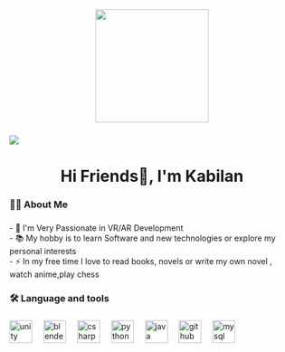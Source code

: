 <div align="center">
  <img height="200" src="https://wallpapers.com/images/hd/anime-landscape-sky-dual-screen-eqsfe2re1wnzyjlp.jpg"  />
</div>

###

<div align="center">
</div>

###

<div align="left">
  <img src="https://visitor-badge.laobi.icu/badge?page_id=Kabilan-AR.Kabilan-AR&"  />
</div>

###

<h1 align="center">Hi Friends👋, I'm Kabilan</h1>

###

<h3 align="left">👩‍💻 About Me</h3>

###

<p align="left">- 🔭 I'm Very Passionate in VR/AR Development<br>- 📚 My hobby is to learn Software and new technologies or explore my personal interests<br>- ⚡ In my free time I love to read books, novels or write my own novel , watch anime,play chess</p>

###

<h3 align="left">🛠 Language and tools</h3>

###
  
<div align="left">
  <img src="https://cdn.jsdelivr.net/gh/devicons/devicon/icons/unity/unity-original.svg" height="40" alt="unity logo"  />
  <img width="12" />
  <img src="https://cdn.jsdelivr.net/gh/devicons/devicon/icons/blender/blender-original.svg" height="40" alt="blender logo"  />
  <img width="12" />
  <img src="https://cdn.jsdelivr.net/gh/devicons/devicon/icons/csharp/csharp-original.svg" height="40" alt="csharp logo"  />
  <img width="12" />
  <img src="https://cdn.jsdelivr.net/gh/devicons/devicon/icons/python/python-original.svg" height="40" alt="python logo"  />
  <img width="12" />
  <img src="https://cdn.jsdelivr.net/gh/devicons/devicon/icons/java/java-original.svg" height="40" alt="java logo"  />
  <img width="12" />
  <img src="https://cdn.jsdelivr.net/gh/devicons/devicon/icons/github/github-original.svg" height="40" style="background-color:white;"alt="github logo"  />
  <img width="12" />
  <img src="https://cdn.jsdelivr.net/gh/devicons/devicon/icons/mysql/mysql-original.svg" height="40" alt="mysql logo"  />
</div>

###
<!--
<h3 align="left">🔥   My Stats :</h3>

###

<div align="center">
  <img src="https://streak-stats.demolab.com?user=Kabilan-AR&locale=en&mode=daily&theme=dark&hide_border=false&border_radius=5&order=3" height="220" alt="streak graph"  />
</div>

###
-->

